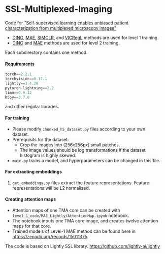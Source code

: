 # SSL-Multiplexed-Imaging
Code for ["Self-supervised learning enables unbiased patient characterization from multiplexed microscopy images"](https://www.biorxiv.org/content/10.1101/2025.03.05.640729v1)

- [DINO](https://openaccess.thecvf.com/content/ICCV2021/html/Caron_Emerging_Properties_in_Self-Supervised_Vision_Transformers_ICCV_2021_paper), [MAE](https://openaccess.thecvf.com/content/CVPR2022/html/He_Masked_Autoencoders_Are_Scalable_Vision_Learners_CVPR_2022_paper), [SIMCLR](https://arxiv.org/abs/2002.05709), and [VICRegL](https://arxiv.org/abs/2210.01571) methods are used for level 1 training.
- [DINO](https://openaccess.thecvf.com/content/ICCV2021/html/Caron_Emerging_Properties_in_Self-Supervised_Vision_Transformers_ICCV_2021_paper) and [MAE](https://openaccess.thecvf.com/content/CVPR2022/html/He_Masked_Autoencoders_Are_Scalable_Vision_Learners_CVPR_2022_paper) methods are used for level 2 training.

Each subdirectory contains one method.

#### Requirements

```python
torch==2.2.1
torchvision==0.17.1
lightly==1.4.26
pytorch-lightning==2.2
timm==0.9.12
h5py==3.7.0
```
and other regular libraries.

#### For training

- Please modify `chunked_h5_dataset.py` files according to your own dataset.
- Prerequisits for the dataset:
    - Crop the images into (256x256px) small patches.
    - The image values should be log transformations if the dataset histogram is highly skewed.
- `main.py` trains a model, and hyperparameters can be changed in this file.
    
#### For extracting embeddings

1. `get_embeddings.py` files extract the feature representations. Feature representations will be L2 normalized.

#### Creating attention maps

- Attention maps of one TMA core can be created with `level_1_code/MAE_Lightly/AttentionMap.ipynb` notebook.
- The notebook inputs one TMA core image, and creates twelve attention maps for that core.
- Trained models of Level-1 MAE method can be found here in https://zenodo.org/records/15011375.

The code is based on Lightly SSL library: https://github.com/lightly-ai/lightly
